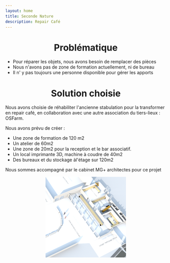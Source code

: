 ```yaml
---
layout: home
title: Seconde Nature
description: Repair Café
---
```

<h1 style="text-align: center;">Problématique</h1>

<ul class="list-center">
   <li>Pour réparer les objets, nous avons besoin de remplacer des pièces</li>
   <li>Nous n'avons pas de zone de formation actuellement, ni de bureau</li>
   <li>Il n' y pas toujours une personne disponible pour gérer les apports</li>
</ul>

<h1 style="text-align: center;">Solution choisie</h1>

Nous avons choisie de réhabiliter l'ancienne stabulation pour la transformer en repair café, en collaboration avec une autre association du tiers-lieux : OSFarm.

Nous avons prévu de créer :

<ul class="list-center">
   <li>Une zone de formation de 120 m2</li>
   <li>Un atelier de 60m2</li>
   <li>Une zone de 20m2 pour la reception et le bar associatif.</li>
   <li>Un local imprimante 3D, machine à coudre de 40m2</li>
   <li>Des bureaux et du stockage àl'étage sur 120m2</li>
</ul>

Nous sommes accompagné par le cabinet MG+ architectes pour ce projet

<p style="text-align: center;">
  <img src="/assets/img/repair_cafe.png" alt="drawing" width="50%"/>
</p>